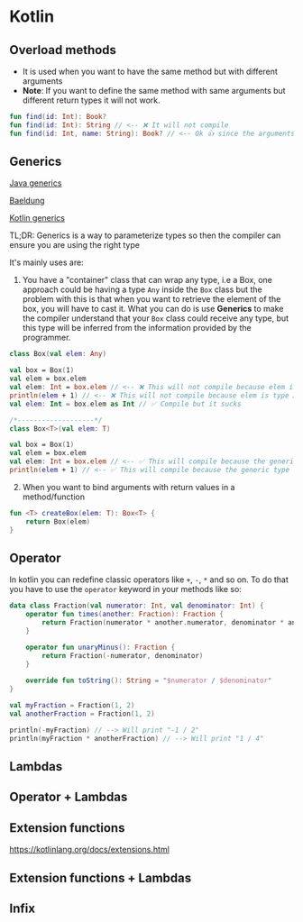 # Kotlin
## Overload methods
* It is used when you want to have the same method but with different arguments
* **Note**: If you want to define the same method with same arguments but different return types
it will not work.
```kotlin
fun find(id: Int): Book?
fun find(id: Int): String // <-- ❌ It will not compile
fun find(id: Int, name: String): Book? // <-- Ok 👍 since the arguments are different
```

## Generics
[Java generics](https://docs.oracle.com/javase/tutorial/java/generics/types.html)

[Baeldung](https://www.baeldung.com/java-generics#:~:text=Java%20Generics%20is%20a%20powerful,extra%20overhead%20to%20our%20applications.)

[Kotlin generics](https://kotlinlang.org/docs/generics.html)

TL;DR: Generics is a way to parameterize types so then the compiler can ensure
you are using the right type

It's mainly uses are:
1. You have a "container" class that can wrap any type, i.e a Box, one approach
could be having a type `Any` inside the `Box` class but the problem with this is that
when you want to retrieve the element of the box, you will have to cast it.
What you can do is use **Generics** to make the compiler understand that your `Box` class
could receive any type, but this type will be inferred from the information provided by the programmer. 
```kotlin
class Box(val elem: Any)

val box = Box(1)
val elem = box.elem
val elem: Int = box.elem // <-- ❌ This will not compile because elem is type Any 
println(elem + 1) // <-- ❌ This will not compile because elem is type Any
val elem: Int = box.elem as Int // ✅ Compile but it sucks

/*-------------------*/
class Box<T>(val elem: T)

val box = Box(1)
val elem = box.elem
val elem: Int = box.elem // <-- ✅ This will compile because the generic type T was parameterized to Int✅ This will compile because the generic type T was parameterized to Int✅ This will compile because the generic type T was parameterized to Int 
println(elem + 1) // <-- ✅ This will compile because the generic type T was parameterized to Int✅ This will compile because the generic type T was parameterized to Int✅ This will compile because the generic type T was parameterized to Int
```
2. When you want to bind arguments with return values in a method/function
```kotlin
fun <T> createBox(elem: T): Box<T> {
    return Box(elem)
}
```

## Operator
In kotlin you can redefine classic operators like `+`, `-`, `*` and so on.
To do that you have to use the `operator` keyword in your methods like so:

```kotlin
data class Fraction(val numerator: Int, val denominator: Int) {
    operator fun times(another: Fraction): Fraction {
        return Fraction(numerator * another.numerator, denominator * another.denominator)
    }

    operator fun unaryMinus(): Fraction {
        return Fraction(-numerator, denominator)
    }
    
    override fun toString(): String = "$numerator / $denominator"
}

val myFraction = Fraction(1, 2)
val anotherFraction = Fraction(1, 2)

println(-myFraction) // --> Will print "-1 / 2"
println(myFraction * anotherFraction) // --> Will print "1 / 4"
```

## Lambdas
## Operator + Lambdas
## Extension functions
https://kotlinlang.org/docs/extensions.html
## Extension functions + Lambdas
## Infix
